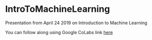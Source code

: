 # IntroToMachineLearning

Presentation from April 24 2019 on Introduction to Machine Learning


You can follow along using Google CoLabs link [here](https://colab.research.google.com/drive/1wtfqtACcol8dgq3NWwmlZuMWVKZZwL-O)